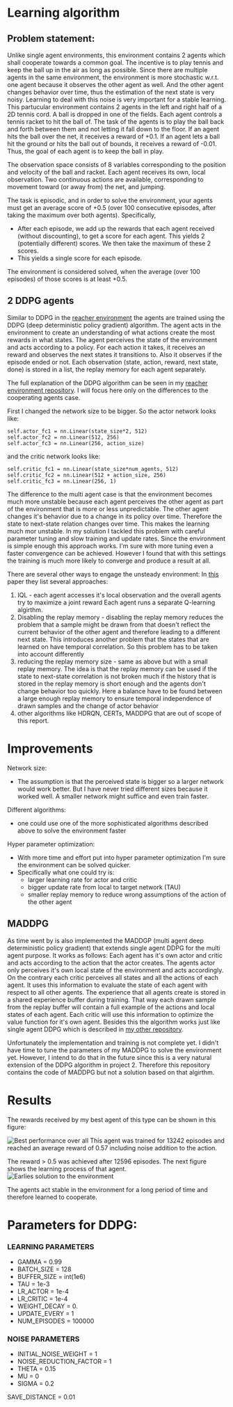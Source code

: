 # Learning algorithm
## Problem statement:
Unlike single agent environments, this environment contains 2 agents which shall cooperate towards a
common goal. The incentive is to play tennis and keep the ball up in the air as long as possible.
Since there are multiple agents in the same environment, the environment is more stochastic w.r.t. one
agent because it observes the other agent as well. And the other agent changes behavior over time, thus
the estimation of the next state is very noisy. Learning to deal with this noise is very important for
a stable learning.
This partucular environment contains 2 agents in the left and right half of a 2D tennis cord. A ball
is dropped in one of the fields. Each agent controls a tennis racket to hit the ball of. The task of
the agents is to play the ball back and forth between them and not letting it fall down to the floor.
If an agent hits the ball over the net, it receives a reward of +0.1. If an agent lets a ball hit the
 ground or hits the ball out of bounds, it receives a reward of -0.01. Thus, the goal of each agent is
 to keep the ball in play.

The observation space consists of 8 variables corresponding to the position and velocity of the ball and
racket. Each agent receives its own, local observation. Two continuous actions are available,
corresponding to movement toward (or away from) the net, and jumping.

The task is episodic, and in order to solve the environment, your agents must get an average score of
+0.5 (over 100 consecutive episodes, after taking the maximum over both agents). Specifically,
- After each episode, we add up the rewards that each agent received (without discounting), to get a
score for each agent. This yields 2 (potentially different) scores. We then take the maximum of these 2
scores.
- This yields a single score for each episode.

The environment is considered solved, when the average (over 100 episodes) of those scores is at least +0.5.

## 2 DDPG agents
Similar to DDPG in the [reacher environment](https://github.com/sk-stm/RL_robot_arm_control) the agents are
trained using the DDPG (deep deterministic policy gradient) algorithm. The agent acts in the environment to create
an understanding of what actions create the most rewards in what states. The agent perceives the state of the
environment and acts according to a policy. For each action it takes, it receives an reward and observes the next
states it transitions to. Also it observes if the episode ended or not.
Each observation (state, action, reward, next state, done) is stored in a list, the replay memory for each agent
separately.

The full explanation of the DDPG algorithm can be seen in my
[reacher environment repository](https://github.com/sk-stm/RL_robot_arm_control/blob/main/Report.md). I will
focus here only on the differences to the cooperating agents case.

First I changed the network size to be bigger. So the actor network looks like:
```
self.actor_fc1 = nn.Linear(state_size*2, 512)
self.actor_fc2 = nn.Linear(512, 256)
self.actor_fc3 = nn.Linear(256, action_size)
```

and the critic network looks like:
```
self.critic_fc1 = nn.Linear(state_size*num_agents, 512)
self.critic_fc2 = nn.Linear(512 + action_size, 256)
self.critic_fc3 = nn.Linear(256, 1)
```

The difference to the multi agent case is that the environment becomes much more unstable because each agent
perceives the other agent as part of the environment that is more or less unpredictable. The other agent
changes it's behavior due to a change in its policy over time. Therefore the state to next-state relation
changes over time. This makes the learning much mor unstable. In my solution I tackled this problem with
careful parameter tuning and slow training and update rates. Since the environment is simple enough this
approach works. I'm sure with more tuning even a faster convergence can be achieved. However I found that
with this settings the training is much more likely to converge and produce a result at all.

There are several other ways to engage the unsteady environment: In [this](https://arxiv.org/pdf/1908.03963.pdf)
paper they list several approaches:

1. IQL - each agent accesses it's local observation and the overall agents try to maximize a joint reward
Each agent runs a separate Q-learning algirthm.
2. Disabling the replay memory - disabling the replay memory reduces the problem that a sample might be drawn
from that doesn't reflect the current behavior of the other agent and therefore leading to a different next state.
This introduces another problem that the states that are learned on have temporal correlation. So this problem
has to be taken into account differently
3. reducing the replay memory size - same as above but with a small replay memory. The idea is that the replay memory
can be used if the state to next-state correlation is not broken much if the history that is stored in the replay memory
is short enough and the agents don't change behavior too quickly. Here a balance have to be found between a large
enough replay memory to ensure temporal independence of drawn samples and the change of actor behavior
4. other algorithms like HDRQN, CERTs, MADDPG that are out of scope of this report.

# Improvements
Network size:
- The assumption is that the perceived state is bigger so a larger network would work better. But I have never
tried different sizes because it worked well. A smaller network might suffice and even train faster.

Different algorithms:
- one could use one of the more sophisticated algorithms described above to solve the environment faster

Hyper parameter optimization:
- With more time and effort put into hyper parameter optimization I'm sure the environment can be solved quicker.
- Specifically what one could try is:
    - larger learning rate for actor and critic
    - bigger update rate from local to target network (TAU)
    - smaller replay memory to reduce wrong assumptions of the action of the other agent

## MADDPG
As time went by is also implemented the MADDGP (multi agent deep deterministic policy gradient) that extends
single agent DDPG for the multi agent purpose. It works as follows:
Each agent has it's own actor and critic and acts according to the action that the actor creates. The
agents actor only perceives it's own local state of the environment and acts accordingly. On the contrary
 each critic perceives all states and all the actions of each agent. It uses this information to evaluate
 the state of each agent with respect to all other agents. The experience that all agents create is stored
 in a shared experience buffer during training. That way each drawn sample from the replay buffer will
 contain a full example of the actions and local states of each agent. Each critic will use this
 information to optimize the value function for it's own agent.
Besides this the algorithm works just like single agent DDPG which is described in
[my other repository](https://github.com/sk-stm/RL_robot_arm_control/blob/main/Report.md).

Unfortunately the implementation and training is not complete yet. I didn't have time to tune the parameters
of my MADDPG to solve the environment yet. However, I intend to do that in the future since this is a very natural
 extension of the DDPG algorithm in project 2. Therefore this repository contains the code of MADDPG but not a solution
 based on that algirthm.

# Results
The rewards received by my best agent of this type can be shown in this figure:

![Best performance over all](DDPG_TENNIS/best_solve_agent_1/score_plot_13242.jpg)
This agent was trained for 13242 episodes and reached an average reward of 0.57 including noise addition to the action.

The reward > 0.5 was achieved after 12596 episodes. The next figure shows the learning process of that agent.
![Earlies solution to the environment](DDPG_TENNIS/earliest_solve_agent_1/score_plot_12596.jpg)

The agents act stable in the environment for a long period of time and therefore learned to cooperate.

# Parameters for DDPG:
### LEARNING PARAMETERS
- GAMMA = 0.99
- BATCH_SIZE = 128
- BUFFER_SIZE = int(1e6)
- TAU = 1e-3
- LR_ACTOR = 1e-4
- LR_CRITIC = 1e-4
- WEIGHT_DECAY = 0.
- UPDATE_EVERY = 1
- NUM_EPISODES = 100000

### NOISE PARAMETERS
- INITIAL_NOISE_WEIGHT = 1
- NOISE_REDUCTION_FACTOR = 1
- THETA = 0.15
- MU = 0
- SIGMA = 0.2

SAVE_DISTANCE = 0.01
